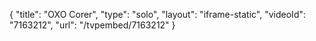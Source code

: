 {
    "title": "OXO Corer",
    "type": "solo",
    "layout": "iframe-static",
    "videoId": "7163212",
    "url": "\/tvpembed\/7163212"
}